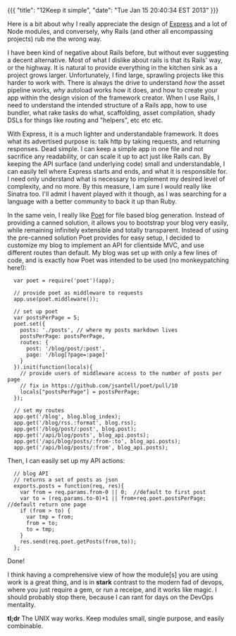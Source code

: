 {{{
  "title": "12Keep it simple",
  "date": "Tue Jan 15 20:40:34 EST 2013"
}}}

Here is a bit about why I really appreciate the design of [Express](http://expressjs.com/) and a lot of Node modules, and conversely, why Rails (and other all encompassing projects) rub me the wrong way.

I have been kind of negative about Rails before, but without ever suggesting a decent alternative. Most of what I dislike about rails is that its Rails' way, or the highway. It is natural to provide everything in the kitchen sink as a project grows larger. Unfortunately, I find large, sprawling projects like this harder to work with. There is always the drive to understand _how_ the asset pipeline works, _why_ autoload works how it does, and how to create your app within the design vision of the framework creator. When I use Rails, I need to understand the intended structure of a Rails app, how to use bundler, what rake tasks do what, scaffolding, asset compilation, shady DSLs for things like routing and "helpers", etc etc etc.

With Express, it is a much lighter and understandable framework. It does what its advertised purpose is: talk http by taking requests, and returning responses. Dead simple. I can keep a simple app in one file and not sacrifice any readability, or can scale it up to act just like Rails can. By keeping the API surface (and underlying code) small and understandable, I can easily tell where Express starts and ends, and what it is responsible for. I need only understand what is necessary to implement my desired level of complexity, and no more. By this measure, I am sure I would really like Sinatra too. I'll admit I havent played with it though, as I was searching for a language with a better community to back it up than Ruby.

In the same vein, I really like [Poet](https://github.com/jsantell/poet) for file based blog generation. Instead of providing a canned solution, it allows you to bootstrap your blog very easily, while remaining infinitely extensible and totally transparent. Instead of using the pre-canned solution Poet provides for easy setup, I decided to customize my blog to implement an API for clientside MVC, and use different routes than default. My blog was set up with only a few lines of code, and is exactly how Poet was intended to be used (no monkeypatching here!):

      var poet = require('poet')(app);

      // provide poet as middleware to requests
      app.use(poet.middleware());

      // set up poet
      var postsPerPage = 5; 
      poet.set({
        posts: './posts', // where my posts markdown lives
        postsPerPage: postsPerPage,
        routes: {
          post: '/blog/post/:post',
          page: '/blog[?page=:page]'
        }
      }).init(function(locals){
        // provide users of middleware access to the number of posts per page
        // fix in https://github.com/jsantell/poet/pull/10
        locals["postsPerPage"] = postsPerPage;
      });

      // set my routes
      app.get('/blog', blog.blog_index);
      app.get('/blog/rss.:format', blog.rss);
      app.get('/blog/post/:post', blog.post);
      app.get('/api/blog/posts', blog_api.posts);
      app.get('/api/blog/posts/:from-:to', blog_api.posts);
      app.get('/api/blog/posts/:from', blog_api.posts);

Then, I can easily set up my API actions:

      // blog API
      // returns a set of posts as json
      exports.posts = function(req, res){
        var from = req.params.from-0 || 0;  //default to first post
        var to = (req.params.to-0)+1 || from+req.poet.postsPerPage; //default return one page
        if (from > to) {
          var tmp = from;
          from = to; 
          to = tmp;
        }
        res.send(req.poet.getPosts(from,to));
      };

Done!

I think having a comprehensive view of how the module[s] you are using work is a great thing, and is in __stark__ contrast to the modern fad of devops, where you just require a gem, or run a receipe, and it works like magic. I should probably stop there, because I can rant for days on the DevOps mentality.

__tl;dr__ The UNIX way works. Keep modules small, single purpose, and easily combinable.

